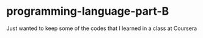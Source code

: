 # programming-language-part-B
Just wanted to keep some of the codes that I learned in a class at Coursera

